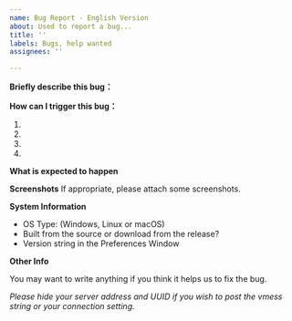 ```yaml
---
name: Bug Report - English Version
about: Used to report a bug...
title: ''
labels: Bugs, help wanted
assignees: ''

---
```


**Briefly describe this bug：**

**How can I trigger this bug：**

1. 
2. 
3. 
4. 

**What is expected to happen**

**Screenshots**
If appropriate, please attach some screenshots.

**System Information**

 - OS Type: (Windows, Linux or macOS)
 - Built from the source or download from the release?
 - Version string in the Preferences Window

**Other Info**

You may want to write anything if you think it helps us to fix the bug.

*Please hide your server address and UUID if you wish to post the vmess string or your connection setting.*